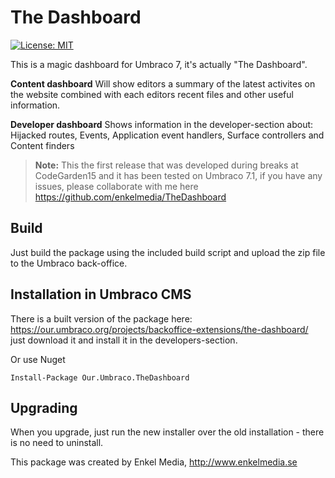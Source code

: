 The Dashboard
=====

[![License: MIT](https://img.shields.io/badge/License-MIT-yellow.svg)](https://opensource.org/licenses/MIT)

This is a magic dashboard for Umbraco 7, it's actually "The Dashboard".

**Content dashboard**
Will show editors a summary of the latest activites on the website combined with each editors recent files and other useful information.
 
**Developer dashboard**
Shows information in the developer-section about: Hijacked routes, Events, Application event handlers, Surface controllers and Content finders

> **Note:** This the first release that was developed during breaks at CodeGarden15 and it has been tested on Umbraco 7.1, if you have any issues, please collaborate with me here https://github.com/enkelmedia/TheDashboard

## Build
Just build the package using the included build script and upload the zip file to the Umbraco back-office. 

## Installation in Umbraco CMS
There is a built version of the package here: https://our.umbraco.org/projects/backoffice-extensions/the-dashboard/ just download it and install it in the developers-section.

Or use Nuget

```
Install-Package Our.Umbraco.TheDashboard
```

## Upgrading
When you upgrade, just run the new installer over the old installation - there is no need to uninstall.

This package was created by Enkel Media, http://www.enkelmedia.se
